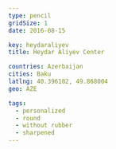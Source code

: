 ```yaml
---
type: pencil
gridSize: 1
date: 2016-08-15

key: heydaraliyev
title: Heydar Aliyev Center

countries: Azerbaijan
cities: Baku
latlng: 40.396102, 49.868004
geo: AZE

tags:
  - personalized
  - round
  - without rubber
  - sharpened
---
```

